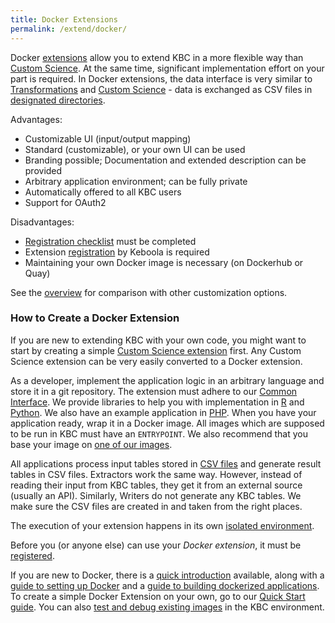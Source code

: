 ```yaml
---
title: Docker Extensions
permalink: /extend/docker/
---
```


Docker [extensions](/extend/) allow you to extend KBC in a more flexible way than [Custom Science](/extend/custom-science/).
At the same time, significant implementation effort on your part is required. In Docker extensions, the data interface is
very similar to [Transformations](https://help.keboola.com/manipulation/transformations/)
and [Custom Science](/extend/custom-science/) - data is exchanged as
CSV files in [designated directories](/extend/common-interface/).


Advantages:

* Customizable UI (input/output mapping)
* Standard (customizable), or your own UI can be used
* Branding possible; Documentation and extended description can be provided
* Arbitrary application environment; can be fully private
* Automatically offered to all KBC users
* Support for OAuth2

Disadvantages:

* [Registration checklist](/extend/registration/checklist/) must be completed
* Extension [registration](/extend/registration/) by Keboola is required
* Maintaining your own Docker image is necessary (on Dockerhub or Quay)

See the [overview](/extend/) for comparison with other customization options.


### How to Create a Docker Extension
If you are new to extending KBC with your own code, you might want to start by creating a
simple [Custom Science extension](/extend/custom-science/) first. Any Custom Science extension can be very easily
converted to a Docker extension.

As a developer, implement the application logic in an arbitrary language and store it in a git repository.
The extension must adhere to our [Common Interface](/extend/common-interface/).
We provide libraries to help you with implementation in
[R](https://github.com/keboola/r-docker-application) and [Python](https://github.com/keboola/python-docker-application).
We also have an example application in [PHP](https://github.com/keboola/docker-demo-app). When you have your
application ready, wrap it in a Docker image.  All images which are supposed to be run in KBC
must have an `ENTRYPOINT`.
We also recommend that you base your image on [one of our images](/extend/docker/images/).

All applications process input tables stored in [CSV files](/extend/common-interface/folders/) and generate result tables in CSV files.
Extractors work the same way. However, instead of reading their input from KBC tables, they get it from an external source
(usually an API).
Similarly, Writers do not generate any KBC tables.
We make sure the CSV files are created in and taken from the right places.

The execution of your extension happens in its own [isolated environment](/overview/docker-bundle/).

Before you (or anyone else) can use your *Docker extension*, it must be [registered](/extend/registration/).

If you are new to Docker, there is a [quick introduction](/extend/docker/tutorial/) available,
along with a [guide to setting up Docker](/extend/docker/tutorial/setup/) and a
[guide to building dockerized applications](/extend/docker/tutorial/howto/).
To create a simple Docker Extension on your own, go to our [Quick Start guide](/extend/docker/quick-start/).
You can also [test and debug existing images](/extend/docker/running/) in the KBC environment.
